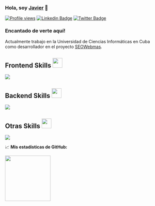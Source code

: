 ### Hola, soy <a href="https://t.me/javi_cu" target="_blank">Javier</a> 👋

[![Profile views](https://komarev.com/ghpvc/?username=javicaib&style=flat-square)](https://github.com/javicaib)
[![Linkedin Badge](https://img.shields.io/badge/-LinkedIn-0e76a8?style=flat-square&logo=Linkedin&logoColor=white)](https://linkedin.com/in/javicaib)
[![Twitter Badge](https://img.shields.io/badge/-Twitter-00acee?style=flat-square&logo=Twitter&logoColor=white)](https://twitter.com/javicaib)

### Encantado de verte aquí!

Actualmente trabajo en la Universidad de Ciencias Inform&aacute;ticas en Cuba como desarrollador en el proyecto [SEOWebmas](https://seowebmas.redcuba.cu/). 

<h2> Frontend Skills <img src = "https://media2.giphy.com/media/QssGEmpkyEOhBCb7e1/giphy.gif?cid=ecf05e47a0n3gi1bfqntqmob8g9aid1oyj2wr3ds3mg700bl&rid=giphy.gif" width = 32px> </h2>
<a href= https://github.com/javicaib> <img src="https://skillicons.dev/icons?i=html,css,tailwind,js,ts,react&perline=14" /> </a>
<h2> Backend Skills <img src = "https://media2.giphy.com/media/QssGEmpkyEOhBCb7e1/giphy.gif?cid=ecf05e47a0n3gi1bfqntqmob8g9aid1oyj2wr3ds3mg700bl&rid=giphy.gif" width = 32px> </h2>
<a href= https://github.com/javicaib> <img src="https://skillicons.dev/icons?i=py,django,fastapi,nodejs,express,mongodb,mysql,postgres&perline=14" /> </a>
<h2> Otras Skills <img src = "https://media2.giphy.com/media/QssGEmpkyEOhBCb7e1/giphy.gif?cid=ecf05e47a0n3gi1bfqntqmob8g9aid1oyj2wr3ds3mg700bl&rid=giphy.gif" width = 32px> </h2>
<a href= https://github.com/javicaib> <img src="https://skillicons.dev/icons?i=docker,git,github,gitlab,grafana,linux,rabbitmq&perline=14" /> </a>
 
📈 **Mis estadísticas de GitHub:**

<p>
  <img height="150em" src="https://github-readme-stats.vercel.app/api/top-langs/?username=javicaib&hide_progress=true"/>
</p>
